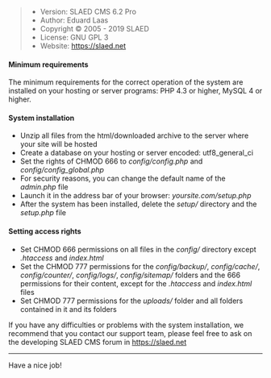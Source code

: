 > + Version: SLAED CMS 6.2 Pro
> + Author: Eduard Laas
> + Copyright © 2005 - 2019 SLAED
> + License: GNU GPL 3
> + Website: https://slaed.net

#### Minimum requirements

The minimum requirements for the correct operation of the system are installed on your hosting or server programs: PHP 4.3 or higher, MySQL 4 or higher.

#### System installation

+ Unzip all files from the html/downloaded archive to the server where your site will be hosted
+ Create a database on your hosting or server encoded: utf8_general_ci
+ Set the rights of CHMOD 666 to _config/config.php_ and _config/config_global.php_
+ For security reasons, you can change the default name of the _admin.php_ file
+ Launch it in the address bar of your browser: _yoursite.com/setup.php_
+ After the system has been installed, delete the _setup/_ directory and the _setup.php_ file

#### Setting access rights

+ Set CHMOD 666 permissions on all files in the _config/_ directory except _.htaccess_ and _index.html_
+ Set the CHMOD 777 permissions for the _config/backup/_, _config/cache/_, _config/counter/_, _config/logs/_, _config/sitemap/_ folders and the 666 permissions for their content, except for the _.htaccess_ and _index.html_ files
+ Set CHMOD 777 permissions for the _uploads/_ folder and all folders contained in it and its folders

If you have any difficulties or problems with the system installation, we recommend that you contact our support team, please feel free to ask on the developing SLAED CMS forum in https://slaed.net

----

Have a nice job!